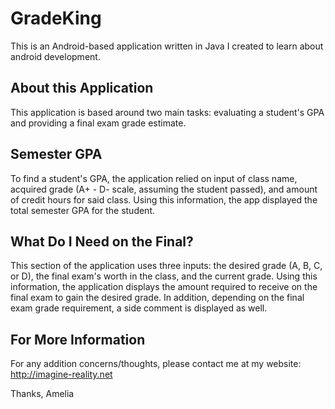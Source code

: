 GradeKing
=========
This is an Android-based application written in Java I created to learn about android development.

About this Application
----------
This application is based around two main tasks: evaluating a student's GPA and providing a final exam grade estimate.

Semester GPA
------------
To find a student's GPA, the application relied on input of class name, acquired grade (A+ - D- scale, assuming the student passed), and amount of credit hours for said class. Using this information, the app displayed the total semester GPA for the student.

What Do I Need on the Final?
----------------------------
This section of the application uses three inputs: the desired grade (A, B, C, or D), the final exam's worth in the class, and the current grade. Using this information, the application displays the amount required to receive on the final exam to gain the desired grade. In addition, depending on the final exam grade requirement, a side comment is displayed as well.

For More Information
--------------------
For any addition concerns/thoughts, please contact me at my website:
http://imagine-reality.net

Thanks,
Amelia
